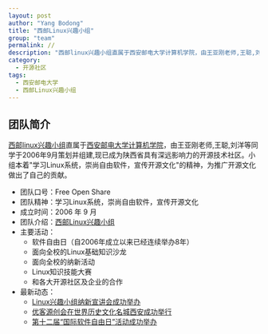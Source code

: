 ```yaml
---
layout: post
author: "Yang Bodong"
title: "西邮Linux兴趣小组"
group: "team"
permalink: //
description: "西邮linux兴趣小组直属于西安邮电大学计算机学院，由王亚刚老师,王聪,刘洋等同学于2006年9月策划并组建,现已成为陕西省具有深远影响力的开源技术社区。小组本着"学习Linux系统，崇尚自由软件，宣传开源文化"的精神，为推广开源文化做出了自己的贡献。"
category:
  - 开源社区
tags:
  - 西安邮电大学
  - 西邮Linux兴趣小组
---
```


## 团队简介
[西邮linux兴趣小组](https://www.xiyoulinux.org/)直属于[西安邮电大学计算机学院](http://cs.xupt.edu.cn:81/xiyoucs/index.asp)，由王亚刚老师,王聪,刘洋等同学于2006年9月策划并组建,现已成为陕西省具有深远影响力的开源技术社区。小组本着"学习Linux系统，崇尚自由软件，宣传开源文化"的精神，为推广开源文化做出了自己的贡献。

* 团队口号：Free Open Share
* 团队精神：学习Linux系统，崇尚自由软件，宣传开源文化
* 成立时间：2006 年 9 月
* 团队介绍：[西邮Linux兴趣小组](http://baike.baidu.com/view/10739521.htm)
* 主要活动：
  * 软件自由日（自2006年成立以来已经连续举办8年）
  * 面向全校的Linux基础知识沙龙
  * 面向全校的纳新活动
  * Linux知识技能大赛
  * 和各大开源社区及企业的合作
* 最新动态：
  * [Linux兴趣小组纳新宣讲会成功举办](http://cs.xupt.edu.cn:81/xiyoucs/showarticle.asp?ArticleID=2035)
  * [优客源创会在世界历史文化名城西安成功举行](http://www.ubuntukylin.com/news/shownews.php?id=583&lang=cn)
  * [第十二届“国际软件自由日”活动成功举办](http://cs.xupt.edu.cn:81/xiyoucs/showarticle.asp?ArticleID=1951)
